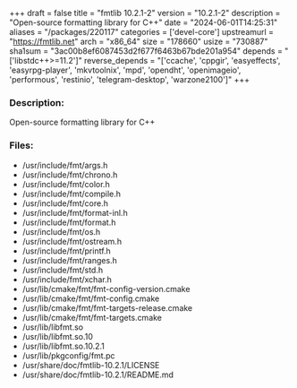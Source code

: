 +++
draft = false
title = "fmtlib 10.2.1-2"
version = "10.2.1-2"
description = "Open-source formatting library for C++"
date = "2024-06-01T14:25:31"
aliases = "/packages/220117"
categories = ['devel-core']
upstreamurl = "https://fmtlib.net"
arch = "x86_64"
size = "178660"
usize = "730887"
sha1sum = "3ac00b8ef6087453d2f677f6463b67bde201a954"
depends = "['libstdc++>=11.2']"
reverse_depends = "['ccache', 'cppgir', 'easyeffects', 'easyrpg-player', 'mkvtoolnix', 'mpd', 'opendht', 'openimageio', 'performous', 'restinio', 'telegram-desktop', 'warzone2100']"
+++
### Description: 
Open-source formatting library for C++

### Files: 
* /usr/include/fmt/args.h
* /usr/include/fmt/chrono.h
* /usr/include/fmt/color.h
* /usr/include/fmt/compile.h
* /usr/include/fmt/core.h
* /usr/include/fmt/format-inl.h
* /usr/include/fmt/format.h
* /usr/include/fmt/os.h
* /usr/include/fmt/ostream.h
* /usr/include/fmt/printf.h
* /usr/include/fmt/ranges.h
* /usr/include/fmt/std.h
* /usr/include/fmt/xchar.h
* /usr/lib/cmake/fmt/fmt-config-version.cmake
* /usr/lib/cmake/fmt/fmt-config.cmake
* /usr/lib/cmake/fmt/fmt-targets-release.cmake
* /usr/lib/cmake/fmt/fmt-targets.cmake
* /usr/lib/libfmt.so
* /usr/lib/libfmt.so.10
* /usr/lib/libfmt.so.10.2.1
* /usr/lib/pkgconfig/fmt.pc
* /usr/share/doc/fmtlib-10.2.1/LICENSE
* /usr/share/doc/fmtlib-10.2.1/README.md
